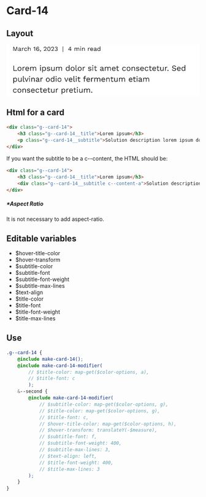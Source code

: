 # Card-14

## Layout

![alt text][card-14]

[card-14]: /src/img/global-components/card/card-14.jpg

## Html for a card

```html
<div class="g--card-14">
    <h3 class="g--card-14__title">Lorem ipsum</h3>
    <p class="g--card-14__subtitle">Solution description lorem ipsum dolor sit amet consectetur.</p>
</div>
```

If you want the subtitle to be a c--content, the HTML should be:

```html
<div class="g--card-14">
    <h3 class="g--card-14__title">Lorem ipsum</h3>
    <div class="g--card-14__subtitle c--content-a">Solution description lorem ipsum dolor sit amet consectetur.</div>
</div>
```

##### \*Aspect Ratio

It is not necessary to add aspect-ratio.

## Editable variables

-   $hover-title-color
-   $hover-transform
-   $subtitle-color
-   $subtitle-font
-   $subtitle-font-weight
-   $subtitle-max-lines
-   $text-align
-   $title-color
-   $title-font
-   $title-font-weight
-   $title-max-lines

## Use

```scss
.g--card-14 {
    @include make-card-14();
    @include make-card-14-modifier(
        // $title-color: map-get($color-options, a), 
        // $title-font: c
        );
    &--second {
        @include make-card-14-modifier(
            // $subtitle-color: map-get($color-options, g),
            // $title-color: map-get($color-options, g),
            // $title-font: c,
            // $hover-title-color: map-get($color-options, h),
            // $hover-transform: translateY(-$measure),
            // $subtitle-font: f,
            // $subtitle-font-weight: 400,
            // $subtitle-max-lines: 3,
            // $text-align: left,
            // $title-font-weight: 400,
            // $title-max-lines: 3
        );
    }
}
```
